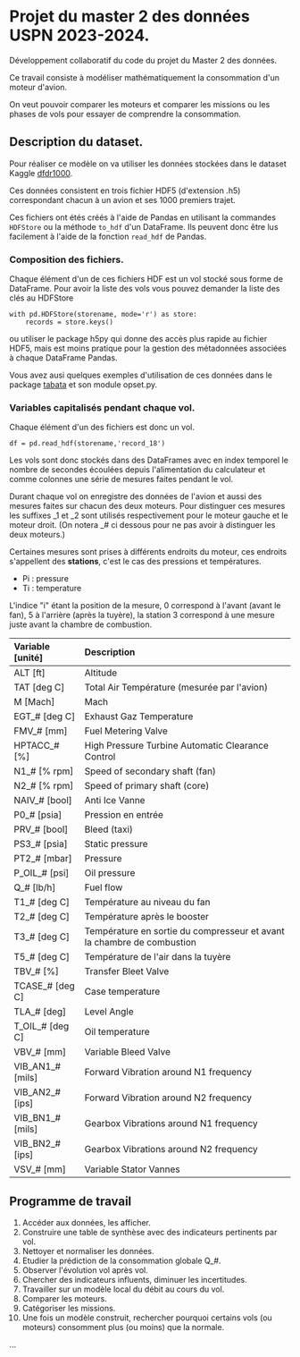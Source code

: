 # Projet du master 2 des données USPN 2023-2024.

Développement collaboratif du code du projet du Master 2 des données.

Ce travail consiste à modéliser mathématiquement la consommation d'un moteur d'avion. 

On veut pouvoir comparer les moteurs et comparer les missions ou les phases de vols pour essayer de comprendre la consommation.

## Description du dataset.

Pour réaliser ce modèle on va utiliser les données stockées dans le dataset Kaggle [dfdr1000](https://www.kaggle.com/datasets/jrmlac/dfdr1000).

Ces données consistent en trois fichier HDF5 (d'extension .h5) correspondant chacun à un avion et ses 1000 premiers trajet.

Ces fichiers ont étés créés à l'aide de Pandas en utilisant la commandes `HDFStore` ou la méthode `to_hdf` d'un DataFrame. Ils peuvent donc être lus facilement à l'aide de la fonction `read_hdf` de Pandas.

### Composition des fichiers.

Chaque élément d'un de ces fichiers HDF est un vol stocké sous forme de DataFrame. Pour avoir la liste des vols vous pouvez demander la liste des clés au HDFStore

    with pd.HDFStore(storename, mode='r') as store:
        records = store.keys()

ou utiliser le package h5py qui donne des accès plus rapide au fichier HDF5, mais est moins pratique pour la gestion des métadonnées associées à chaque DataFrame Pandas.

Vous avez ausi quelques exemples d'utilisation de ces données dans le package [tabata](https://github.com/jee51/tabata) et son module opset.py.

### Variables capitalisés pendant chaque vol.

Chaque élément d'un des fichiers est donc un vol.

    df = pd.read_hdf(storename,'record_18')

Les vols sont donc stockés dans des DataFrames avec en index temporel le nombre de secondes écoulées depuis l'alimentation du calculateur et comme colonnes une série de mesures faites pendant le vol.

Durant chaque vol on enregistre des données de l'avion et aussi des mesures faites sur chacun des deux moteurs. Pour distinguer ces mesures les suffixes _1 et _2 sont utilisés respectivement pour le moteur gauche et le moteur droit. (On notera _# ci dessous pour ne pas avoir à distinguer les deux moteurs.)

Certaines mesures sont prises à différents endroits du moteur, ces endroits s'appellent des **stations**, c'est le cas des pressions et températures.

* Pi : pressure
* Ti : temperature

L'indice "i" étant la position de la mesure, 0 correspond à l'avant (avant le fan), 5 à l'arrière (après la tuyère), la station 3 correspond à une mesure juste avant la chambre de combustion.

| Variable [unité] | Description |
|:---------|:------------|
| ALT [ft] | Altitude |
| TAT [deg C] | Total Air Température (mesurée par l'avion) |
| M [Mach] | Mach |
| EGT_# [deg C] | Exhaust Gaz Temperature |
| FMV_# [mm] | Fuel Metering Valve |
| HPTACC_# [%] | High Pressure Turbine Automatic Clearance Control
| N1_# [% rpm] | Speed of secondary shaft (fan) |
| N2_# [% rpm] | Speed of primary shaft (core) |
| NAIV_# [bool] | Anti Ice Vanne |
| P0_# [psia] | Pression en entrée |
| PRV_# [bool] | Bleed (taxi) |
| PS3_# [psia] | Static pressure |
| PT2_# [mbar] | Pressure |
| P_OIL_# [psi] | Oil pressure |
| Q_# [lb/h] | Fuel flow |
| T1_# [deg C] | Température au niveau du fan |
| T2_# [deg C] | Température après le booster |
| T3_# [deg C] | Température en sortie du compresseur et avant la chambre de combustion |
| T5_# [deg C] | Température de l'air dans la tuyère |
| TBV_# [%] | Transfer Bleet Valve |
| TCASE_# [deg C] | Case temperature |
| TLA_# [deg] | Level Angle |
| T_OIL_# [deg C] | Oil temperature |
| VBV_# [mm] | Variable Bleed Valve |
| VIB_AN1_# [mils] | Forward Vibration around N1 frequency |
| VIB_AN2_# [ips] | Forward Vibration around N2 frequency |
| VIB_BN1_# [mils] | Gearbox Vibrations around N1 frequency |
| VIB_BN2_# [ips] | Gearbox Vibrations around N2 frequency |
| VSV_# [mm] | Variable Stator Vannes |

## Programme de travail

1. Accéder aux données, les afficher.
2. Construire une table de synthèse avec des indicateurs pertinents par vol.
3. Nettoyer et normaliser les données.
4. Etudier la prédiction de la consommation globale Q_#.
5. Observer l'évolution vol après vol.
6. Chercher des indicateurs influents, diminuer les incertitudes.
7. Travailler sur un modèle local du débit au cours du vol.
8. Comparer les moteurs.
9. Catégoriser les missions.
10. Une fois un modèle construit, rechercher pourquoi certains vols (ou moteurs) consomment plus (ou moins) que la normale.

...
